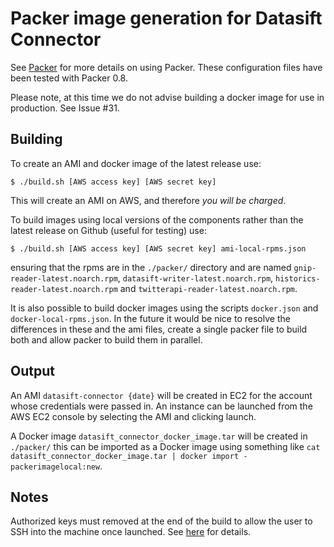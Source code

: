 # Packer image generation for Datasift Connector

See [Packer](https://www.packer.io/docs) for more details on using Packer. These configuration files have been tested with Packer 0.8.

Please note, at this time we do not advise building a docker image for use in production. See Issue #31.

## Building

To create an AMI and docker image of the latest release use:

`$ ./build.sh [AWS access key] [AWS secret key]`

This will create an AMI on AWS, and therefore *you will be charged*.

To build images using local versions of the components rather than the latest release on Github (useful for testing) use:

`$ ./build.sh [AWS access key] [AWS secret key] ami-local-rpms.json`

ensuring that the rpms are in the `./packer/` directory and are named `gnip-reader-latest.noarch.rpm`, `datasift-writer-latest.noarch.rpm`, `historics-reader-latest.noarch.rpm` and `twitterapi-reader-latest.noarch.rpm`.

It is also possible to build docker images using the scripts `docker.json` and `docker-local-rpms.json`. In the future it would be nice to resolve the differences in these and the ami files, create a single packer file to build both and allow packer to build them in parallel.

## Output

An AMI `datasift-connector {date}` will be created in EC2 for the account whose credentials were passed in. An instance can be launched from the AWS EC2 console by selecting the AMI and clicking launch.

A Docker image `datasift_connector_docker_image.tar` will be created in `./packer/` this can be imported as a Docker image using something like `cat datasift_connector_docker_image.tar | docker import - packerimagelocal:new`.

## Notes

Authorized keys must removed at the end of the build to allow the user to SSH into the machine once launched. See [here](https://github.com/mitchellh/packer/issues/185#issuecomment-20997766) for details.
